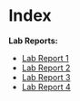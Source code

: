 # Index


**Lab Reports:** 
* [Lab Report 1](lab-report-1-week-2.html)
* [Lab Report 2](lab-report-2-week-4.html) 
* [Lab Report 3](lab-report-3-week-6.html)
* [Lab Report 4](lab-report-4-week-8.html)
